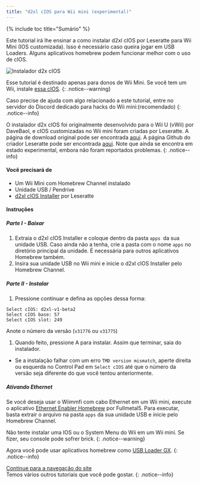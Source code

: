 ```yaml
---
title: "d2xl cIOS para Wii mini (experimental)"
---
```


{% include toc title="Sumário" %}

Este tutorial irá lhe ensinar a como instalar d2xl cIOS por Leseratte para Wii Mini (IOS customizada). Isso é necessário caso queira jogar em USB Loaders. Alguns aplicativos homebrew podem funcionar melhor com o uso de cIOS.

![Instalador d2x cIOS](/images/cIOS.png)

Esse tutorial é destinado apenas para donos de Wii Mini. Se você tem um Wii, instale [essa cIOS](cios).
{: .notice--warning}

Caso precise de ajuda com algo relacionado a este tutorial, entre no servidor do Discord dedicado para hacks do Wii mini:[](https://discord.gg/6ryxnkS)(recomendado)
{: .notice--info}

O instalador d2x cIOS foi originalmente desenvolvido para o Wii U (vWii) por DaveBaol, e cIOS customizadas no Wii mini foram criadas por Leseratte. A página de download original pode ser encontrada [aqui](https://wii.leseratte10.de/d2xl-cIOS/). A página Github do criador Leseratte pode ser encontrada [aqui](https://github.com/Leseratte10/d2xl-cios). Note que ainda se encontra em estado experimental, embora não foram reportados problemas.
{: .notice--info}

#### Você precisará de

* Um Wii Mini com Homebrew Channel instalado
* Unidade USB / Pendrive
* [d2xl cIOS Installer](/assets/files/d2xl_wii_mini_cIOS_installer_v1_beta2.zip) por Leseratte

#### Instruções

##### Parte I - Baixar

1. Extraia o d2xl cIOS Installer e coloque dentro da pasta `apps `da sua unidade USB. Caso ainda não a tenha, crie a pasta com o nome `apps` no diretório principal da unidade. É necessária para outros aplicativos Homebrew também.
1. Insira sua unidade USB no Wii mini e inicie o d2xl cIOS Installer pelo Homebrew Channel.

##### Parte II - Instalar

1. Pressione continuar e defina as opções dessa forma:
```
Select cIOS: d2xl-v1-beta2
Select cIOS base: 57
Select cIOS slot: 249
```

Anote o número da versão (`v31776` ou `v31775`)
1. Quando feito, pressione A para instalar. Assim que terminar, saia do instalador.
  - Se a instalação falhar com um erro `TMD version mismatch`, aperte direita ou esquerda no Control Pad em `Select cIOS` até que o número da versão seja diferente do que você tentou anteriormente.


##### Ativando Ethernet
Se você deseja usar o Wiimmfi com cabo Ethernet em um Wii mini, execute o aplicativo [Ethernet Enabler Homebrew](/assets/files/Wii_Mini_Ethernet_Enable.zip) por Fullmetal5. Para executar, basta extrair o arquivo na pasta `apps` da sua unidade USB e inicie pelo Homebrew Channel.

Não tente instalar uma IOS ou o System Menu do Wii em um Wii mini. Se fizer, seu console pode sofrer brick.
{: .notice--warning}

Agora você pode usar aplicativos homebrew como [USB Loader GX](usbloadergx).
{: .notice--info}

[Continue para a navegação do site](site-navigation)<br> Temos vários outros tutoriais que você pode gostar.
{: .notice--info}
